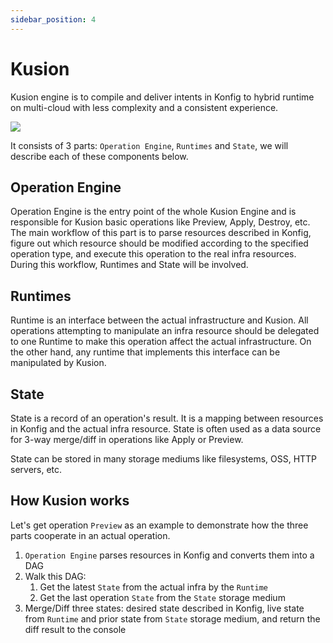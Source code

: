 ```yaml
---
sidebar_position: 4
---
```


# Kusion 

Kusion engine is to compile and deliver intents in Konfig to hybrid runtime on multi-cloud with less complexity and a consistent experience.

![](/img/docs/user_docs/intro/kusion-engine.png)

 It consists of 3 parts: `Operation Engine`, `Runtimes` and `State`, we will describe each of these components below.


## Operation Engine

Operation Engine is the entry point of the whole Kusion Engine and is responsible for Kusion basic operations like Preview, Apply, Destroy, etc. The main workflow of this part is to parse resources described in Konfig, figure out which resource should be modified according to the specified operation type, and execute this operation to the real infra resources. During this workflow, Runtimes and State will be involved.

## Runtimes

Runtime is an interface between the actual infrastructure and Kusion. All operations attempting to manipulate an infra resource should be delegated to one Runtime to make this operation affect the actual infrastructure. On the other hand, any runtime that implements this interface can be manipulated by Kusion.

## State
State is a record of an operation's result. It is a mapping between resources in Konfig and the actual infra resource. State is often used as a data source for 3-way merge/diff in operations like Apply or Preview.

State can be stored in many storage mediums like filesystems, OSS, HTTP servers, etc.

## How Kusion works
Let's get operation `Preview` as an example to demonstrate how the three parts cooperate in an actual operation.

 1. `Operation Engine` parses resources in Konfig and converts them into a DAG
 2. Walk this DAG:
    1. Get the latest `State` from the actual infra by the `Runtime`
    2. Get the last operation `State` from the `State` storage medium
3. Merge/Diff three states: desired state described in Konfig, live state from `Runtime` and prior state from `State` storage medium, and return the diff result to the console